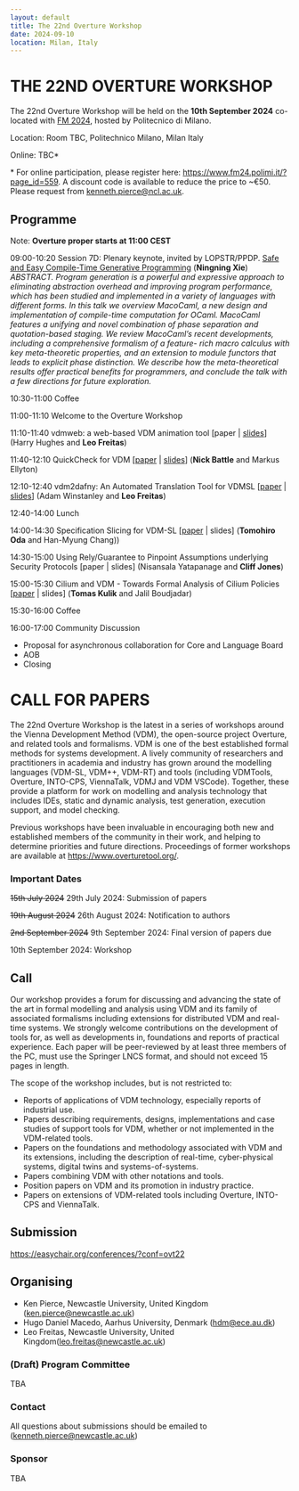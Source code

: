 ```yaml
---
layout: default
title: The 22nd Overture Workshop
date: 2024-09-10
location: Milan, Italy
---
```

# THE 22ND OVERTURE WORKSHOP

The 22nd Overture Workshop will be held on the **10th September 2024** co-located with [FM 2024](http://www.wikicfp.com/cfp/program?id=1050&s=FM&f=Formal%20Methods), hosted by Politecnico di Milano.

Location: Room TBC, Politechnico Milano, Milan Italy

Online: TBC* 

\* For online participation, please register here: https://www.fm24.polimi.it/?page_id=559. A discount code is available to reduce the price to ~€50. Please request from kenneth.pierce@ncl.ac.uk.

## Programme

Note: **Overture proper starts at 11:00 CEST**

09:00-10:20 Session 7D: Plenary keynote, invited by LOPSTR/PPDP. 
[Safe and Easy Compile-Time Generative Programming](https://xnning.github.io/) (**Ningning Xie**)
_ABSTRACT. Program generation is a powerful and expressive approach to eliminating abstraction overhead and improving program performance, which has been studied and implemented in a variety of languages with different forms. In this talk we overview MacoCaml, a new design and implementation of compile-time computation for OCaml. MacoCaml features a unifying and novel combination of phase separation and quotation-based staging. We review MacoCaml’s recent developments, including a comprehensive formalism of a feature- rich macro calculus with key meta-theoretic properties, and an extension to module functors that leads to explicit phase distinction. We describe how the meta-theoretical results offer practical benefits for programmers, and conclude the talk with a few directions for future exploration._

10:30-11:00 Coffee

11:00-11:10 Welcome to the Overture Workshop

11:10-11:40 vdmweb: a web-based VDM animation tool [paper | [slides](https://www.overturetool.org/workshops/22/vdmj-remote-presentation.pdf)] (Harry Hughes and **Leo Freitas**)

11:40-12:10 QuickCheck for VDM [[paper](https://www.overturetool.org/workshops/22/OVT-22_paper_4.pdf) | [slides](<https://www.overturetool.org/workshops/QuickCheck for VDM.pdf>)] (**Nick Battle** and Markus Ellyton)

12:10-12:40 vdm2dafny: An Automated Translation Tool for VDMSL [[paper](https://www.overturetool.org/workshops/22/OVT-22_paper_5.pdf) | [slides](<https://www.overturetool.org/workshops/VDM2Dafny.pdf>)] (Adam Winstanley and **Leo Freitas**)

12:40-14:00 Lunch

14:00-14:30 Specification Slicing for VDM-SL [[paper](https://www.overturetool.org/workshops/22/OVT-22_paper_1.pdf) | slides] (**Tomohiro Oda** and Han-Myung Chang))

14:30-15:00 Using Rely/Guarantee to Pinpoint Assumptions underlying Security Protocols [paper | slides] (Nisansala Yatapanage and **Cliff Jones**)

15:00-15:30 Cilium and VDM - Towards Formal Analysis of Cilium Policies [[paper](https://www.overturetool.org/workshops/22/OVT-22_paper_2.pdf) | slides] (**Tomas Kulik** and Jalil Boudjadar)

15:30-16:00 Coffee

16:00-17:00 Community Discussion 
* Proposal for asynchronous collaboration for Core and Language Board
* AOB
* Closing


# CALL FOR PAPERS

The 22nd Overture Workshop is the latest in a series of workshops around the
Vienna Development Method (VDM), the open-source project Overture, and
related tools and formalisms. VDM is one of the best established formal
methods for systems development. A lively community of researchers and
practitioners in academia and industry has grown around the modelling
languages (VDM-SL, VDM++, VDM-RT) and tools (including VDMTools, Overture,
INTO-CPS, ViennaTalk, VDMJ and VDM VSCode). Together, these provide a
platform for work on modelling and analysis technology that includes IDEs, static
and dynamic analysis, test generation, execution support, and model checking.

Previous workshops have been invaluable in encouraging both new and
established members of the community in their work, and helping to determine
priorities and future directions. Proceedings of former workshops are
available at <https://www.overturetool.org/>.



### Important Dates 

~~15th July 2024~~ 29th July 2024: Submission of papers

~~19th August 2024~~ 26th August 2024: Notification to authors

~~2nd September 2024~~ 9th September 2024: Final version of papers due

10th September 2024: Workshop


## Call
Our workshop provides a forum for discussing and advancing the state of the art in formal modelling and analysis using VDM and its family of associated formalisms including extensions for distributed VDM and real-time systems. We strongly welcome contributions on the development of tools for, as well as developments in, foundations and reports of practical experience. Each paper will be peer-reviewed by at least three members of the PC, must use the Springer LNCS format, and should not exceed 15 pages in length. 

The scope of the workshop includes, but is not restricted to:
* Reports of applications of VDM technology, especially reports of industrial use.
* Papers describing requirements, designs, implementations and case studies of support tools for VDM, whether or not implemented in the VDM-related tools.
* Papers on the foundations and methodology associated with VDM and its extensions, including the description of real-time, cyber-physical systems, digital twins and systems-of-systems.
* Papers combining VDM with other notations and tools.
* Position papers on VDM and its promotion in industry practice.
* Papers on extensions of VDM-related tools including Overture, INTO-CPS and ViennaTalk.

## Submission

<https://easychair.org/conferences/?conf=ovt22>

## Organising

* Ken Pierce, Newcastle University, United Kingdom (<ken.pierce@newcastle.ac.uk>)
* Hugo Daniel Macedo, Aarhus University, Denmark (<hdm@ece.au.dk>)
* Leo Freitas, Newcastle University, United Kingdom(<leo.freitas@newcastle.ac.uk>)




### (Draft) Program Committee
TBA


### Contact
All questions about submissions should be emailed to (<kenneth.pierce@newcastle.ac.uk>)

### Sponsor
TBA


